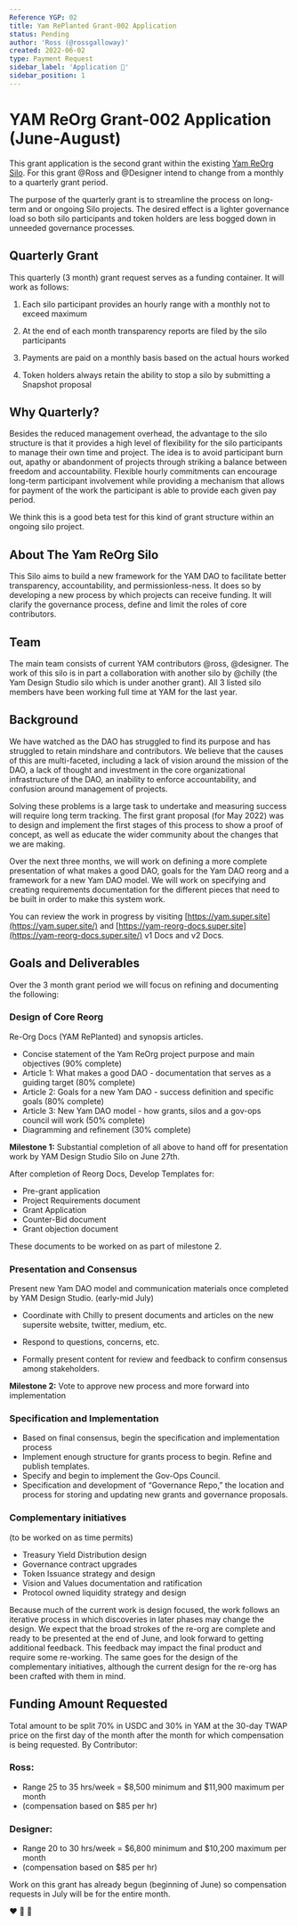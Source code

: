 ```yaml
---
Reference YGP: 02
title: Yam RePlanted Grant-002 Application
status: Pending
author: 'Ross (@rossgalloway)'
created: 2022-06-02
type: Payment Request
sidebar_label: 'Application 📝'
sidebar_position: 1
---
```


# YAM ReOrg Grant-002 Application (June-August)

This grant application is the second grant within the existing [Yam ReOrg Silo](https://forum.yam.finance/t/yam-reorg-silo-creation-and-may-grant-application/1670). For this grant @Ross and @Designer intend to change from a monthly to a quarterly grant period.

The purpose of the quarterly grant is to streamline the process on long-term and or ongoing Silo projects. The desired effect is a lighter governance load so both silo participants and token holders are less bogged down in unneeded governance processes.

## Quarterly Grant

This quarterly (3 month) grant request serves as a funding container. It will work as follows:

1) Each silo participant provides an hourly range with a monthly not to exceed maximum

2) At the end of each month transparency reports are filed by the silo participants

3) Payments are paid on a monthly basis based on the actual hours worked

4) Token holders always retain the ability to stop a silo by submitting a Snapshot proposal

## Why Quarterly?

Besides the reduced management overhead, the advantage to the silo structure is that it provides a high level of flexibility for the silo participants to manage their own time and project. The idea is to avoid participant burn out, apathy or abandonment of projects through striking a balance between freedom and accountability. Flexible hourly commitments can encourage long-term participant involvement while providing a mechanism that allows for payment of the work the participant is able to provide each given pay period.

We think this is a good beta test for this kind of grant structure within an ongoing silo project.

## About The Yam ReOrg Silo

This Silo aims to build a new framework for the YAM DAO to facilitate better transparency, accountability, and permissionless-ness. It does so by developing a new process by which projects can receive funding. It will clarify the governance process, define and limit the roles of core contributors.

## Team

The main team consists of current YAM contributors @ross, @designer. The work of this silo is in part a collaboration with another silo by @chilly (the Yam Design Studio silo which is under another grant). All 3 listed silo members have been working full time at YAM for the last year.

## Background

We have watched as the DAO has struggled to find its purpose and has struggled to retain mindshare and contributors. We believe that the causes of this are multi-faceted, including a lack of vision around the mission of the DAO, a lack of thought and investment in the core organizational infrastructure of the DAO, an inability to enforce accountability, and confusion around management of projects.

Solving these problems is a large task to undertake and measuring success will require long term tracking. The first grant proposal (for May 2022) was to design and implement the first stages of this process to show a proof of concept, as well as educate the wider community about the changes that we are making.

Over the next three months, we will work on defining a more complete presentation of what makes a good DAO, goals for the Yam DAO reorg and a framework for a new Yam DAO model. We will work on specifying and creating requirements documentation for the different pieces that need to be built in order to make this system work.

You can review the work in progress by visiting [https://yam.super.site](https://yam.super.site/) and [https://yam-reorg-docs.super.site](https://yam-reorg-docs.super.site/) v1 Docs and v2 Docs.

## Goals and Deliverables

Over the 3 month grant period we will focus on refining and documenting the following:

### Design of Core Reorg

Re-Org Docs (YAM RePlanted) and synopsis articles.

* Concise statement of the Yam ReOrg project purpose and main objectives (90% complete)
* Article 1: What makes a good DAO - documentation that serves as a guiding target (80% complete)
* Article 2: Goals for a new Yam DAO - success definition and specific goals (80% complete)
* Article 3: New Yam DAO model - how grants, silos and a gov-ops council will work (50% complete)
* Diagramming and refinement (30% complete)

**Milestone 1:** Substantial completion of all above to hand off for presentation work by YAM Design Studio Silo on June 27th.

After completion of Reorg Docs, Develop Templates for:

* Pre-grant application
* Project Requirements document
* Grant Application
* Counter-Bid document
* Grant objection document

These documents to be worked on as part of milestone 2.

### Presentation and Consensus

Present new Yam DAO model and communication materials once completed by YAM Design Studio. (early-mid July)

* Coordinate with Chilly to present documents and articles on the new supersite website, twitter, medium, etc.
* Respond to questions, concerns, etc.

* Formally present content for review and feedback to confirm consensus among stakeholders.

**Milestone 2:** Vote to approve new process and more forward into implementation

### Specification and Implementation

* Based on final consensus, begin the specification and implementation process
* Implement enough structure for grants process to begin. Refine and publish templates.
* Specify and begin to implement the Gov-Ops Council.
* Specification and development of “Governance Repo,” the location and process for storing and updating new grants and governance proposals.

### Complementary initiatives

(to be worked on as time permits)

* Treasury Yield Distribution design
* Governance contract upgrades
* Token Issuance strategy and design
* Vision and Values documentation and ratification
* Protocol owned liquidity strategy and design

Because much of the current work is design focused, the work follows an iterative process in which discoveries in later phases may change the design. We expect that the broad strokes of the re-org are complete and ready to be presented at the end of June, and look forward to getting additional feedback. This feedback may impact the final product and require some re-working. The same goes for the design of the complementary initiatives, although the current design for the re-org has been crafted with them in mind.

## Funding Amount Requested

Total amount to be split 70% in USDC and 30% in YAM at the 30-day TWAP price on the first day of the month after the month for which compensation is being requested. By Contributor:

### Ross:

- Range 25 to 35 hrs/week = $8,500 minimum and $11,900 maximum per month
- (compensation based on $85 per hr)

### Designer:

- Range 20 to 30 hrs/week = $6,800 minimum and $10,200 maximum per month
- (compensation based on $85 per hr)

Work on this grant has already begun (beginning of June) so compensation requests in July will be for the entire month.

:heart: :rocket: :sweet_potato:
